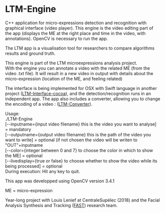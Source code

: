 # LTM-Engine
C++ application for micro-expressions detection and recognition with graphical interface (video player). This engine is the video editing part of the app (displays the ME at the right place and time in the video, with annotations). OpenCV is necessary to run the app.

The LTM app is a visualisation tool for researchers to compare algorithms results and ground truth.

 This engine is part of the LTM microexpressions analysis project.  
 With the engine you can annotate a video with the related ME (from the video .txt file). It will result in a new video in output with details about the micro-expression (location of the ME, and feeling related)


The interface is being implemented for OSX with Swift language in another project ([LTM-Interface-cocoa](https://github.com/gabides/LTM-Interface-cocoa/)), and the detection/recognition runs in an independent app.
The app also includes a converter, allowing you to change the encoding of a video : ([LTM-Converter](https://github.com/gabides/LTM-Converter/)).

Usage:  
./LTM-Engine  
[--inputname={input video filename} this is the video you want to analyse] = mandatory  
[--outputname={output video filename} this is the path of the video you want to write] = optional (if not chosen the video will be writen to "OUT"+inputname  
[--color={integer between 0 and 7} to choose the color in which to show the ME] = optional  
[--livedisplay={true or false} to choose whether to show the video while its being processed] = optional  
During execution:
Hit any key to quit.

This app was developped using OpenCV version 3.4.1


ME = micro-expression


Year-long project with Louis Lenief at CentraleSupélec (2018) and the Facial Analysis Synthesis and Tracking ([FAST](http://www.rennes.supelec.fr/ren/rd/fast/fast_accueil.php)) research team.

